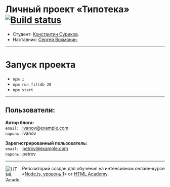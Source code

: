 # Личный проект «Типотека» [![Build status][travis-image]][travis-url]

* Студент: [Константин Суриков](https://up.htmlacademy.ru/nodejs/3/user/598165).
* Наставник: [Сергей Вохмянин](https://htmlacademy.ru/profile/id530823).

---

# Запуск проекта

- `npm i`
- `npm run filldb 20`
- `npm start`

---

## Пользователи:

**Автор блога:**  
`email: ` ivanov@example.com  
`пароль:` ivanov

**Зарегистрированный пользователь:**  
`email: ` petrov@example.com  
`пароль:` petrov

---

<a href="https://htmlacademy.ru/intensive/ecmascript"><img align="left" width="50" height="50" title="HTML Academy" src="https://up.htmlacademy.ru/static/img/intensive/ecmascript/logo-for-github.svg"></a>

Репозиторий создан для обучения на интенсивном онлайн‑курсе
«[Node.js, уровень 1](https://htmlacademy.ru/intensive/nodejs)» от [HTML Academy](https://htmlacademy.ru).

[travis-image]: https://travis-ci.com/htmlacademy-nodejs/598165-typoteka-3.svg?branch=master

[travis-url]: https://travis-ci.com/htmlacademy-nodejs/598165-typoteka-3
